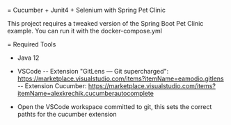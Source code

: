 = Cucumber + Junit4 + Selenium with Spring Pet Clinic 

This  project requires a tweaked version of the Spring Boot Pet Clinic example. You can run it with the docker-compose.yml

= Required Tools

- Java 12
- VSCode
-- Extension "GitLens — Git supercharged": https://marketplace.visualstudio.com/items?itemName=eamodio.gitlens
-- Extension Cucumber:  https://marketplace.visualstudio.com/items?itemName=alexkrechik.cucumberautocomplete

- Open the VSCode workspace committed to git, this sets the correct pathts for the cucumber extension
